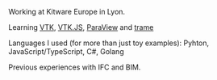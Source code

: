 Working at Kitware Europe in Lyon.

Learning [VTK](https://github.com/Kitware/vtk), [VTK.JS](https://github.com/Kitware/vtk-js), [ParaView](https://github.com/Kitware/paraview) and [trame](https://github.com/Kitware/trame)

Languages I used (for more than just toy examples): Pyhton, JavaScript/TypeScript, C#, Golang

Previous experiences with IFC and BIM.


